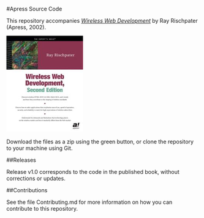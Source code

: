 #Apress Source Code

This repository accompanies [*Wireless Web Development*](http://www.apress.com/9781590590287) by Ray Rischpater (Apress, 2002).

![Cover image](9781590590287.jpg)

Download the files as a zip using the green button, or clone the repository to your machine using Git.

##Releases

Release v1.0 corresponds to the code in the published book, without corrections or updates.

##Contributions

See the file Contributing.md for more information on how you can contribute to this repository.
